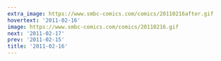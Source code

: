 ```yaml
---
extra_image: https://www.smbc-comics.com/comics/20110216after.gif
hovertext: '2011-02-16'
image: https://www.smbc-comics.com/comics/20110216.gif
next: '2011-02-17'
prev: '2011-02-15'
title: '2011-02-16'
---
```

